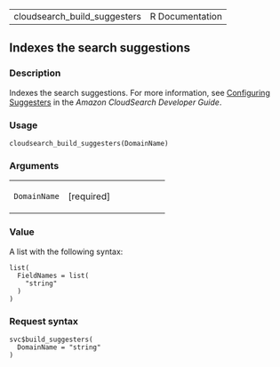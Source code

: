<table style="width: 100%;">
<tbody>
<tr class="odd">
<td>cloudsearch_build_suggesters</td>
<td style="text-align: right;">R Documentation</td>
</tr>
</tbody>
</table>

## Indexes the search suggestions

### Description

Indexes the search suggestions. For more information, see [Configuring
Suggesters](https://docs.aws.amazon.com/cloudsearch/latest/developerguide/getting-suggestions.html#configuring-suggesters)
in the *Amazon CloudSearch Developer Guide*.

### Usage

    cloudsearch_build_suggesters(DomainName)

### Arguments

<table>
<colgroup>
<col style="width: 35%" />
<col style="width: 65%" />
</colgroup>
<tbody>
<tr class="odd">
<td><code
id="cloudsearch_build_suggesters_:_DomainName">DomainName</code></td>
<td><p>[required]</p></td>
</tr>
</tbody>
</table>

### Value

A list with the following syntax:

    list(
      FieldNames = list(
        "string"
      )
    )

### Request syntax

    svc$build_suggesters(
      DomainName = "string"
    )
